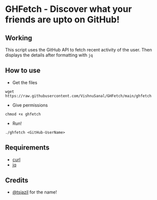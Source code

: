 # GHFetch - Discover what your friends are upto on GitHub!

## Working

This script uses the GitHub API to fetch recent activity of the user. Then displays the details after formatting with `jq`

## How to use

- Get the files
```
wget https://raw.githubusercontent.com/VishnuSanal/GHFetch/main/ghfetch
```
- Give permissions
```
chmod +x ghfetch
```
- Run!
```
./ghfetch <GitHub-UserName>
```

## Requirements

 - [curl](https://github.com/curl/curl)
 - [jq](https://github.com/stedolan/jq)

## Credits

 - [@tsjazil](https://github.com/tsjazil/) for the name!
